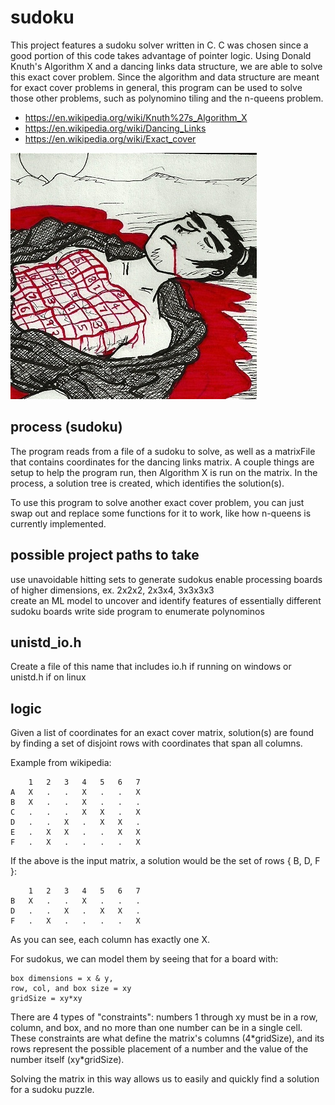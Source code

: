# sudoku

This project features a sudoku solver written in C. C was chosen since a good portion of this code takes advantage
of pointer logic. Using Donald Knuth's Algorithm X and a dancing links data structure, we are able to solve this
exact cover problem. Since the algorithm and data structure are meant for exact cover problems in general, this
program can be used to solve those other problems, such as polynomino tiling and the n-queens problem.

* https://en.wikipedia.org/wiki/Knuth%27s_Algorithm_X
* https://en.wikipedia.org/wiki/Dancing_Links
* https://en.wikipedia.org/wiki/Exact_cover

![seppuku](images/sudoku_seppuku.png)

## process (sudoku)

The program reads from a file of a sudoku to solve, as well as a matrixFile that contains coordinates for the
dancing links matrix. A couple things are setup to help the program run, then Algorithm X is run on the matrix.
In the process, a solution tree is created, which identifies the solution(s).

To use this program to solve another exact cover problem, you can just swap out and replace some functions for it
to work, like how n-queens is currently implemented.

## possible project paths to take

use unavoidable hitting sets to generate sudokus
enable processing boards of higher dimensions, ex. 2x2x2, 2x3x4, 3x3x3x3\
create an ML model to uncover and identify features of essentially different sudoku boards
write side program to enumerate polynominos

## unistd_io.h

Create a file of this name that includes io.h if running on windows or unistd.h if on linux

## logic

Given a list of coordinates for an exact cover matrix, solution(s) are found by finding a set of disjoint rows with coordinates that
span all columns.

Example from wikipedia:

        1   2   3   4   5   6   7
    A   X   .   .   X   .   .   X
    B   X   .   .   X   .   .   .
    C   .   .   .   X   X   .   X
    D   .   .   X   .   X   X   .
    E   .   X   X   .   .   X   X
    F   .   X   .   .   .   .   X

If the above is the input matrix, a solution would be the set of rows { B, D, F }:

        1   2   3   4   5   6   7
    B   X   .   .   X   .   .   .
    D   .   .   X   .   X   X   .
    F   .   X   .   .   .   .   X

As you can see, each column has exactly one X.

For sudokus, we can model them by seeing that for a board with:

    box dimensions = x & y,
    row, col, and box size = xy
    gridSize = xy*xy
    
There are 4 types of "constraints": numbers 1 through xy must be in a row, column, and box, and no more than one number can be in a
single cell. These constraints are what define the matrix's columns (4\*gridSize), and its rows represent the possible placement
of a number and the value of the number itself (xy\*gridSize).

Solving the matrix in this way allows us to easily and quickly find a solution for a sudoku puzzle.